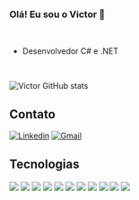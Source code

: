 ### Olá! Eu sou o Victor 👋
<br>

- Desenvolvedor C# e .NET

<br>

![Victor GitHub stats](https://github-readme-stats.vercel.app/api?username=vittoliveiraa&show_icons=true&theme=github_dark)

## Contato

[![Linkedin](https://img.shields.io/badge/LinkedIn-0077B5?style=for-the-badge&logo=linkedin&logoColor=white)](https://www.linkedin.com/in/vittoliveiraa/)
[![Gmail](https://img.shields.io/badge/Gmail-D14836?style=for-the-badge&logo=gmail&logoColor=white)](mailto:vittoliveiraa@gmail.com)


## Tecnologias
<div>
        <img align="center" src="https://img.shields.io/badge/C%23-239120?style=for-the-badge&logo=c-sharp&logoColor=white"/>
        <img align="center" src="https://img.shields.io/badge/JavaScript-323330?style=for-the-badge&logo=javascript&logoColor=F7DF1E"/>
        <img align="center" src="https://img.shields.io/badge/.NET-5C2D91?style=for-the-badge&logo=.net&logoColor=white"/>
        <img align="center" src="https://img.shields.io/badge/HTML5-E34F26?style=for-the-badge&logo=html5&logoColor=white"/>
        <img align="center" src="https://img.shields.io/badge/CSS3-1572B6?style=for-the-badge&logo=css3&logoColor=white"/>
        <img align="center" src="https://img.shields.io/badge/Bootstrap-563D7C?style=for-the-badge&logo=bootstrap&logoColor=white"/>
        <img align="center" src="https://img.shields.io/badge/Azure-blue?style=for-the-badge&logo=microsoft%20azure&logoColor=blue&labelColor=FFFFFF&link=https%3A%2F%2Fimages.app.goo.gl%2FK7PN1jYJd57x4q7A8"/>
        <img align="center" src="https://img.shields.io/badge/MySQL-00000F?style=for-the-badge&logo=mysql&logoColor=white"/>
        <img align="center" src="https://img.shields.io/badge/Windows-000?style=for-the-badge&logo=windows&logoColor=2CA5E0"/>
        <img align="center" src="https://img.shields.io/badge/Ubuntu-35495E?style=for-the-badge&logo=ubuntu&logoColor=2CA5E0"/>
        <img align="center" src="https://img.shields.io/badge/Postman-FF6C37.svg?style=for-the-badge&logo=Postman&logoColor=white"/>
</div><br>
